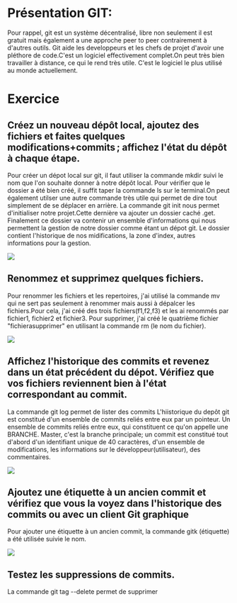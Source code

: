 # Présentation GIT:
Pour rappel, git est un système décentralisé, libre non seulement il est gratuit mais également a une approche peer to peer contrairement à d'autres outils.
Git aide les developpeurs et les chefs de projet d'avoir une pléthore de code.C'est un logiciel effectivement complet.On peut très bien travailler à distance, ce qui le rend très utile. C'est le logiciel le plus utilisé au monde actuellement.

# Exercice

## Créez un nouveau dépôt local, ajoutez des fichiers et faites quelques modifications+commits ; affichez l'état du dépôt à chaque étape.
Pour créer un dépot local sur git, il faut utiliser la commande mkdir suivi le nom  que l'on souhaite donner à notre dépôt local.
Pour vérifier que le dossier a été bien créé, il suffit taper la commande ls sur le terminal.On peut également utilser une autre commande
très utile qui permet de dire tout simplement de se déplacer en arrière.
La commande git init nous permet d'initialiser notre projet.Cette dernière va ajouter un dossier caché .get.
Finalement ce dossier va contenir un ensemble d'informations qui nous permettent la gestion de notre dossier comme étant un dépot git.
Le dossier contient l'historique de nos midifications, la zone d'index, autres informations pour la gestion.

![](C:/Users/lenovo/Desktop/Git/depotlocal.PNG")

## Renommez et supprimez quelques fichiers.
Pour renommer les fichiers et les repertoires, j'ai utilisé la commande mv qui ne sert pas seulement à renommer mais aussi à dépalcer
les fichiers.Pour cela, j'ai créé  des trois fichiers(f1,f2,f3) et les ai renommés par fichier1, fichier2 et fichier3.
Pour supprimer, j'ai créé le quatrième fichier "fichierasupprimer" en utilisant la commande rm (le nom du fichier).

![](C:/Users/lenovo/Desktop/Git/fichierasupprimer.PNG")

## Affichez l'historique des commits et revenez dans un état précédent du dépot. Vérifiez que vos fichiers reviennent bien à l'état correspondant au commit.
La commande git log permet de lister des commits
L'hiistorique du depôt git est constitué d'un ensemble de commits reliés entre eux par un pointeur. Un ensemble de commits reliés entre 
eux, qui constituent ce qu'on appelle une BRANCHE.
Master, c'est la branche principale; un commit est constitué tout d'abord d'un identifiant unique de 40 caractères, d'un ensemble de modifications, les informations sur le développeur(utilisateur), des commentaires.

![](C:/Users/lenovo/Desktop/Git/historique.PNG")

## Ajoutez une étiquette à un ancien commit et vérifiez que vous la voyez dans l'historique des commits ou avec un client Git graphique
Pour ajouter une étiquette à un ancien commit, la commande gitk (étiquette) a été utilisée suivie le nom.

![](C:/Users/lenovo/Desktop/Git/etiquette.PNG")

## Testez les suppressions de commits.
La commande git tag --delete permet de supprimer 





